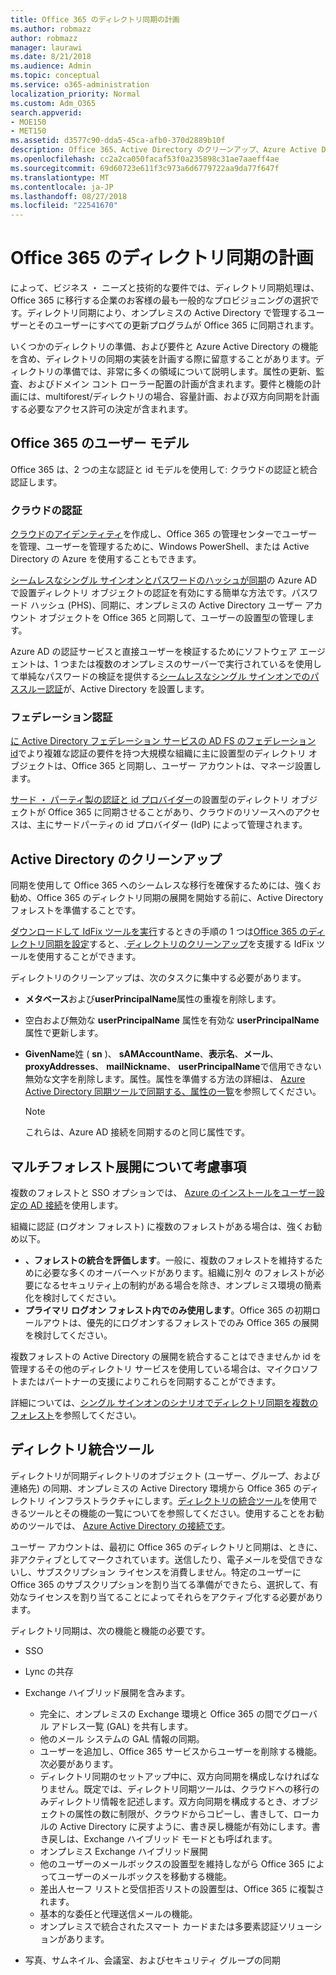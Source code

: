 ```yaml
---
title: Office 365 のディレクトリ同期の計画
ms.author: robmazz
author: robmazz
manager: laurawi
ms.date: 8/21/2018
ms.audience: Admin
ms.topic: conceptual
ms.service: o365-administration
localization_priority: Normal
ms.custom: Adm_O365
search.appverid:
- MOE150
- MET150
ms.assetid: d3577c90-dda5-45ca-afb0-370d2889b10f
description: Office 365、Active Directory のクリーンアップ、Azure Active Directory 接続ツールとディレクトリの同期について説明します。
ms.openlocfilehash: cc2a2ca050facaf53f0a235898c31ae7aaeff4ae
ms.sourcegitcommit: 69d60723e611f3c973a6d6779722aa9da77f647f
ms.translationtype: MT
ms.contentlocale: ja-JP
ms.lasthandoff: 08/27/2018
ms.locfileid: "22541670"
---
```

# <a name="plan-for-directory-synchronization-for-office-365"></a>Office 365 のディレクトリ同期の計画
によって、ビジネス ・ ニーズと技術的な要件では、ディレクトリ同期処理は、Office 365 に移行する企業のお客様の最も一般的なプロビジョニングの選択です。ディレクトリ同期により、オンプレミスの Active Directory で管理するユーザーとそのユーザーにすべての更新プログラムが Office 365 に同期されます。
  
いくつかのディレクトリの準備、および要件と Azure Active Directory の機能を含め、ディレクトリの同期の実装を計画する際に留意することがあります。ディレクトリの準備では、非常に多くの領域について説明します。属性の更新、監査、およびドメイン コント ローラー配置の計画が含まれます。要件と機能の計画には、multiforest/ディレクトリの場合、容量計画、および双方向同期を計画する必要なアクセス許可の決定が含まれます。
  
## <a name="office-365-identity-models"></a>Office 365 のユーザー モデル
Office 365 は、2 つの主な認証と id モデルを使用して: クラウドの認証と統合認証します。
  
### <a name="cloud-authentication"></a>クラウドの認証
[クラウドのアイデンティティ](about-office-365-identity.md)を作成し、Office 365 の管理センターでユーザーを管理、ユーザーを管理するために、Windows PowerShell、または Active Directory の Azure を使用することもできます。 
  
[シームレスなシングル サインオンとパスワードのハッシュが同期](about-office-365-identity.md)の Azure AD で設置ディレクトリ オブジェクトの認証を有効にする簡単な方法です。パスワード ハッシュ (PHS)、同期に、オンプレミスの Active Directory ユーザー アカウント オブジェクトを Office 365 と同期して、ユーザーの設置型の管理します。 
  
Azure AD の認証サービスと直接ユーザーを検証するためにソフトウェア エージェントは、1 つまたは複数のオンプレミスのサーバーで実行されているを使用して単純なパスワードの検証を提供する[シームレスなシングル サインオンでのパススルー認証](about-office-365-identity.md)が、Active Directory を設置します。 
  
### <a name="federated-authentication"></a>フェデレーション認証
[に Active Directory フェデレーション サービスの AD FS のフェデレーション id](about-office-365-identity.md)でより複雑な認証の要件を持つ大規模な組織に主に設置型のディレクトリ オブジェクトは、Office 365 と同期し、ユーザー アカウントは、マネージ設置します。 
  
[サード ・ パーティ製の認証と id プロバイダー](about-office-365-identity.md)の設置型のディレクトリ オブジェクトが Office 365 に同期させることがあり、クラウドのリソースへのアクセスは、主にサードパーティの id プロバイダー (IdP) によって管理されます。 
  
## <a name="active-directory-cleanup"></a>Active Directory のクリーンアップ
同期を使用して Office 365 へのシームレスな移行を確保するためには、強くお勧め、Office 365 のディレクトリ同期の展開を開始する前に、Active Directory フォレストを準備することです。
  
[ダウンロードして IdFix ツールを実行](install-and-run-idfix.md)するときの手順の 1 つは[Office 365 のディレクトリ同期を設定](set-up-directory-synchronization.md)すると、.[ディレクトリのクリーンアップ](prepare-directory-attributes-for-synch-with-idfix.md)を支援する IdFix ツールを使用することができます。
  
ディレクトリのクリーンアップは、次のタスクに集中する必要があります。

- **メタベース**および**userPrincipalName**属性の重複を削除します。
- 空白および無効な **userPrincipalName** 属性を有効な **userPrincipalName** 属性で更新します。
- **GivenName**姓 ( **sn** )、 **sAMAccountName**、**表示名**、**メール**、 **proxyAddresses**、 **mailNickname**、 **userPrincipalName**で信用できない無効な文字を削除します。属性。属性を準備する方法の詳細は、 [Azure Active Directory 同期ツールで同期する、属性の一覧](https://go.microsoft.com/fwlink/p/?LinkId=396719)を参照してください。
    
    > [!NOTE]
    > これらは、Azure AD 接続を同期するのと同じ属性です。 
  
## <a name="multiforest-deployment-considerations"></a>マルチフォレスト展開について考慮事項
複数のフォレストと SSO オプションでは、 [Azure のインストールをユーザー設定の AD 接続](https://go.microsoft.com/fwlink/p/?LinkId=698430)を使用します。
  
組織に認証 (ログオン フォレスト) に複数のフォレストがある場合は、強くお勧め以下。
  
- **、フォレストの統合を評価します**。一般に、複数のフォレストを維持するために必要な多くのオーバーヘッドがあります。組織に別々 のフォレストが必要になるセキュリティ上の制約がある場合を除き、オンプレミス環境の簡素化を検討してください。
- **プライマリ ログオン フォレスト内でのみ使用します**。Office 365 の初期ロールアウトは、優先的にログオンするフォレストでのみ Office 365 の展開を検討してください。 
    
複数フォレストの Active Directory の展開を統合することはできませんか id を管理するその他のディレクトリ サービスを使用している場合は、マイクロソフトまたはパートナーの支援によりこれらを同期することができます。
  
詳細については、[シングル サインオンのシナリオでディレクトリ同期を複数のフォレスト](https://go.microsoft.com/fwlink/p/?LinkId=525321)を参照してください。
  
## <a name="directory-integration-tools"></a>ディレクトリ統合ツール
ディレクトリが同期ディレクトリのオブジェクト (ユーザー、グループ、および連絡先) の同期、オンプレミスの Active Directory 環境から Office 365 のディレクトリ インフラストラクチャにします。[ディレクトリの統合ツール](https://go.microsoft.com/fwlink/p/?LinkID=510956)を使用できるツールとその機能の一覧についてを参照してください。使用することをお勧めのツールでは、 [Azure Active Directory の接続です](https://go.microsoft.com/fwlink/?LinkId=525323)。
  
ユーザー アカウントは、最初に Office 365 のディレクトリと同期は、ときに、非アクティブとしてマークされています。送信したり、電子メールを受信できないし、サブスクリプション ライセンスを消費しません。特定のユーザーに Office 365 のサブスクリプションを割り当てる準備ができたら、選択して、有効なライセンスを割り当てることによってそれらをアクティブ化する必要があります。
  
ディレクトリ同期は、次の機能と機能の必要です。
  
- SSO
    
- Lync の共存
    
- Exchange ハイブリッド展開を含みます。
    
  - 完全に、オンプレミスの Exchange 環境と Office 365 の間でグローバル アドレス一覧 (GAL) を共有します。
  - 他のメール システムの GAL 情報の同期。
  - ユーザーを追加し、Office 365 サービスからユーザーを削除する機能。次必要があります。
  - ディレクトリ同期のセットアップ中に、双方向同期を構成しなければなりません。既定では、ディレクトリ同期ツールは、クラウドへの移行のみディレクトリ情報を記述します。双方向同期を構成するとき、オブジェクトの属性の数に制限が、クラウドからコピーし、書きして、ローカルの Active Directory に戻すように、書き戻し機能が有効にします。書き戻しは、Exchange ハイブリッド モードとも呼ばれます。 
  - オンプレミス Exchange ハイブリッド展開
  - 他のユーザーのメールボックスの設置型を維持しながら Office 365 によってユーザーのメールボックスを移動する機能。
  - 差出人セーフ リストと受信拒否リストの設置型は、Office 365 に複製されます。
  - 基本的な委任と代理送信メールの機能。
  - オンプレミスで統合されたスマート カードまたは多要素認証ソリューションがあります。
    
- 写真、サムネイル、会議室、およびセキュリティ グループの同期